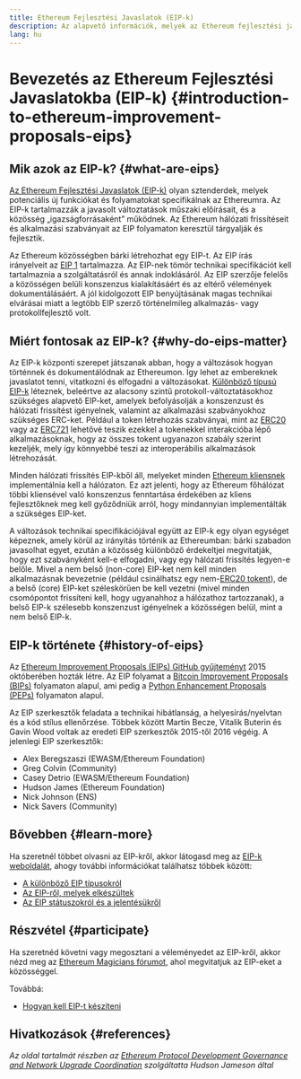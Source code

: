 ```yaml
---
title: Ethereum Fejlesztési Javaslatok (EIP-k)
description: Az alapvető információk, melyek az Ethereum fejlesztési javaslatok (EIP-k) megértéséhez szükségesek.
lang: hu
---
```


# Bevezetés az Ethereum Fejlesztési Javaslatokba (EIP-k) {#introduction-to-ethereum-improvement-proposals-eips}

## Mik azok az EIP-k? {#what-are-eips}

[Az Ethereum Fejlesztési Javaslatok (EIP-k)](https://eips.ethereum.org/) olyan sztenderdek, melyek potenciális új funkciókat és folyamatokat specifikálnak az Ethereumra. Az EIP-k tartalmazzák a javasolt változtatások műszaki előírásait, és a közösség „igazságforrásaként” működnek. Az Ethereum hálózati frissítéseit és alkalmazási szabványait az EIP folyamaton keresztül tárgyalják és fejlesztik.

Az Ethereum közösségben bárki létrehozhat egy EIP-t. Az EIP írás irányelveit az [EIP 1](https://eips.ethereum.org/EIPS/eip-1) tartalmazza. Az EIP-nek tömör technikai specifikációt kell tartalmaznia a szolgáltatásról és annak indoklásáról. Az EIP szerzője felelős a közösségen belüli konszenzus kialakításáért és az eltérő vélemények dokumentálásáért. A jól kidolgozott EIP benyújtásának magas technikai elvárásai miatt a legtöbb EIP szerző történelmileg alkalmazás- vagy protokollfejlesztő volt.

## Miért fontosak az EIP-k? {#why-do-eips-matter}

Az EIP-k központi szerepet játszanak abban, hogy a változások hogyan történnek és dokumentálódnak az Ethereumon. Így lehet az embereknek javaslatot tenni, vitatkozni és elfogadni a változásokat. [Különböző típusú EIP-k](https://github.com/ethereum/EIPs/blob/master/EIPS/eip-1.md#eip-types) léteznek, beleértve az alacsony szintű protokoll-változtatásokhoz szükséges alapvető EIP-ket, amelyek befolyásolják a konszenzust és hálózati frissítést igényelnek, valamint az alkalmazási szabványokhoz szükséges ERC-ket. Például a token létrehozás szabványai, mint az [ERC20](https://eips.ethereum.org/EIPS/eip-20) vagy az [ERC721](https://eips.ethereum.org/EIPS/eip-721) lehetővé teszik ezekkel a tokenekkel interakcióba lépő alkalmazásoknak, hogy az összes tokent ugyanazon szabály szerint kezeljék, mely így könnyebbé teszi az interoperábilis alkalmazások létrehozását.

Minden hálózati frissítés EIP-kből áll, melyeket minden [Ethereum kliensnek](/learn/#clients-and-nodes) implementálnia kell a hálózaton. Ez azt jelenti, hogy az Ethereum főhálózat többi kliensével való konszenzus fenntartása érdekében az kliens fejlesztőknek meg kell győződniük arról, hogy mindannyian implementálták a szükséges EIP-ket.

A változások technikai specifikációjával együtt az EIP-k egy olyan egységet képeznek, amely körül az irányítás történik az Ethereumban: bárki szabadon javasolhat egyet, ezután a közösség különböző érdekeltjei megvitatják, hogy ezt szabványként kell-e elfogadni, vagy egy hálózati frissítés legyen-e belőle. Mivel a nem belső (non-core) EIP-ket nem kell minden alkalmazásnak bevezetnie (például csinálhatsz egy nem-[ERC20 tokent](https://eips.ethereum.org/EIPS/eip-20)), de a belső (core) EIP-ket széleskörűen be kell vezetni (mivel minden csomópontot frissíteni kell, hogy ugyanahhoz a hálózathoz tartozzanak), a belső EIP-k szélesebb konszenzust igényelnek a közösségen belül, mint a nem belső EIP-k.

## EIP-k története {#history-of-eips}

Az [Ethereum Improvement Proposals (EIPs) GitHub gyűjteményt](https://github.com/ethereum/EIPs) 2015 októberében hozták létre. Az EIP folyamat a [Bitcoin Improvement Proposals (BIPs)](https://github.com/bitcoin/bips) folyamaton alapul, ami pedig a [Python Enhancement Proposals (PEPs)](https://www.python.org/dev/peps/) folyamaton alapul.

Az EIP szerkesztők feladata a technikai hibátlanság, a helyesírás/nyelvtan és a kód stílus ellenőrzése. Többek között Martin Becze, Vitalik Buterin és Gavin Wood voltak az eredeti EIP szerkesztők 2015-től 2016 végéig. A jelenlegi EIP szerkesztők:

- Alex Beregszaszi (EWASM/Ethereum Foundation)
- Greg Colvin (Community)
- Casey Detrio (EWASM/Ethereum Foundation)
- Hudson James (Ethereum Foundation)
- Nick Johnson (ENS)
- Nick Savers (Community)

## Bővebben {#learn-more}

Ha szeretnél többet olvasni az EIP-kről, akkor látogasd meg az [EIP-k weboldalát](https://eips.ethereum.org/), ahogy további információkat találhatsz többek között:

- [A különböző EIP típusokról](https://eips.ethereum.org/)
- [Az EIP-ről, melyek elkészültek](https://eips.ethereum.org/all)
- [Az EIP státuszokról és a jelentésükről](https://eips.ethereum.org/)

## Részvétel {#participate}

Ha szeretnéd követni vagy megosztani a véleményedet az EIP-kről, akkor nézd meg az [Ethereum Magicians fórumot](https://ethereum-magicians.org/), ahol megvitatjuk az EIP-eket a közösséggel.

Továbbá:

- [Hogyan kell EIP-t készíteni](https://eips.ethereum.org/EIPS/eip-1)

## Hivatkozások {#references}

<cite class="citation">

Az oldal tartalmát részben az [Ethereum Protocol Development Governance and Network Upgrade Coordination](https://hudsonjameson.com/2020-03-23-ethereum-protocol-development-governance-and-network-upgrade-coordination/) szolgáltatta Hudson Jameson által

</cite>
